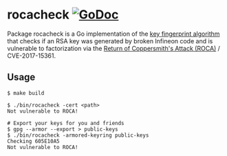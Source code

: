 # rocacheck [![GoDoc](https://godoc.org/github.com/titanous/rocacheck?status.svg)](https://godoc.org/github.com/titanous/rocacheck)

Package rocacheck is a Go implementation of the [key fingerprint
algorithm](https://github.com/crocs-muni/roca) that checks if an RSA key was
generated by broken Infineon code and is vulnerable to factorization via the
[Return of Coppersmith's Attack
(ROCA)](https://crocs.fi.muni.cz/public/papers/rsa_ccs17) / CVE-2017-15361.

## Usage

```
$ make build

$ ./bin/rocacheck -cert <path>
Not vulnerable to ROCA!

# Export your keys for you and friends
$ gpg --armor --export > public-keys
$ ./bin/rocacheck -armored-keyring public-keys
Checking 605E10A5
Not vulnerable to ROCA!
```
